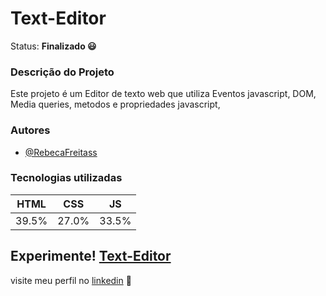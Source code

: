 # Text-Editor

Status: **Finalizado 😃**
 ### Descrição do Projeto
   Este projeto é um Editor de texto web que utiliza Eventos javascript, DOM, Media queries, metodos e propriedades javascript, 
   
 ### Autores
- [@RebecaFreitass](https://github.com/RebecaFreitass)

 ### Tecnologias utilizadas
  HTML| CSS | JS
  ---|---|---|
  39.5%|27.0%|33.5%
  
## Experimente!  [Text-Editor](https://rebecafreitass.github.io/Text-Editor/)



visite meu perfil no [linkedin](https://www.linkedin.com/in/rebeca-freitas-16b16a232/) 💟
